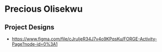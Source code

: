 # Precious Olisekwu

## Project Designs
- https://www.figma.com/file/cJruIjeR34J7v4o9KPqsKu/FORGE-Activity-Page?node-id=0%3A1